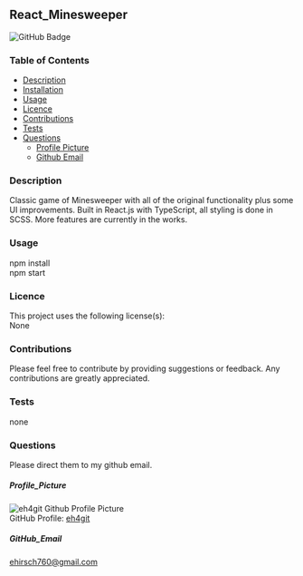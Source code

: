 ## React_Minesweeper
![GitHub Badge](https://img.shields.io/badge/License-None-blue.svg)
### Table of Contents
* [Description](#Description)
* [Installation](#Installation)
* [Usage](#Useage)
* [Licence](#Licence)
* [Contributions](#Contributions)
* [Tests](#Tests)
* [Questions](#Questions)
  * [Profile Picture](#Profile_Picture)
  * [Github Email](#Github_Email)
### Description
Classic game of Minesweeper with all of the original functionality plus some UI improvements. Built in React.js with TypeScript, all styling is done in SCSS. More features are currently in the works.
### Usage
npm install<br>
npm start
### Licence
This project uses the following license(s):<br>
None
### Contributions
Please feel free to contribute by providing suggestions or feedback. Any contributions are greatly appreciated.<br>
### Tests
none<br>
### Questions
Please direct them to my github email.
##### Profile_Picture
![eh4git Github Profile Picture](https://github.com/eh4git.png?size=200)<br>
GitHub Profile: [eh4git](http://github.com/eh4git)
##### GitHub_Email
ehirsch760@gmail.com
